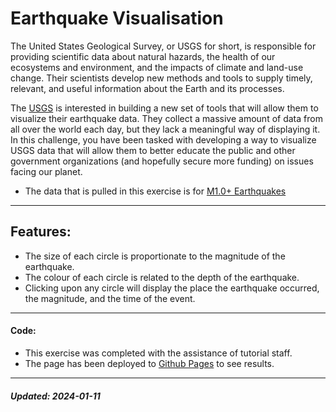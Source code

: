 # Earthquake Visualisation

The United States Geological Survey, or USGS for short, is responsible for providing scientific data about natural hazards, the health of our ecosystems and environment, and the impacts of climate and land-use change. Their scientists develop new methods and tools to supply timely, relevant, and useful information about the Earth and its processes.

The [USGS](https://earthquake.usgs.gov/earthquakes/feed/v1.0/geojson.php) is interested in building a new set of tools that will allow them to visualize their earthquake data. They collect a massive amount of data from all over the world each day, but they lack a meaningful way of displaying it. In this challenge, you have been tasked with developing a way to visualize USGS data that will allow them to better educate the public and other government organizations (and hopefully secure more funding) on issues facing our planet.

 - The data that is pulled in this exercise is for [M1.0+ Earthquakes](https://earthquake.usgs.gov/earthquakes/feed/v1.0/summary/1.0_week.geojson)

----

## Features:
- The size of each circle is proportionate to the magnitude of the earthquake.
- The colour of each circle is related to the depth of the earthquake.
- Clicking upon any circle will display the place the earthquake occurred, the magnitude, and the time of the event.

---

#### Code:
- This exercise was completed with the assistance of tutorial staff.
- The page has been deployed to [Github Pages](https://gigodata.github.io/projects/usgs_earthquakes/index.html) to see results.

---

##### Updated: 2024-01-11 